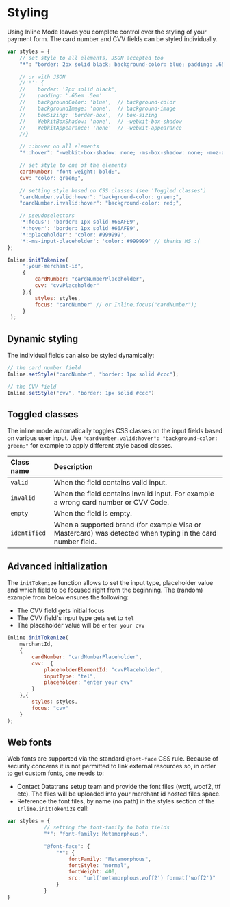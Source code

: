 # Styling

Using Inline Mode leaves you complete control over the styling of your payment form. The card number and CVV fields can be styled individually.

```js
var styles = {
    // set style to all elements, JSON accepted too
    "*": "border: 2px solid black; background-color: blue; padding: .65em .5em",

    // or with JSON
    //'*': {
    //    border: '2px solid black',
    //    padding: '.65em .5em'       
    //    backgroundColor: 'blue',  // background-color
    //    backgroundImage: 'none',  // background-image
    //    boxSizing: 'border-box',  // box-sizing
    //    WebkitBoxShadow: 'none',  // -webkit-box-shadow
    //    WebkitAppearance: 'none'  // -webkit-appearance
    //}

    // ::hover on all elements
    "*::hover": "-webkit-box-shadow: none; -ms-box-shadow: none; -moz-appearance: none; ",

    // set style to one of the elements
    cardNumber: "font-weight: bold;",
    cvv: "color: green;",

    // setting style based on CSS classes (see 'Toggled classes')
    "cardNumber.valid:hover": "background-color: green;",
    "cardNumber.invalid:hover": "background-color: red;",    

    // pseudoselectors
    '*:focus': 'border: 1px solid #66AFE9',
    '*:hover': 'border: 1px solid #66AFE9',
    '*::placeholder': 'color: #999999',
    '*:-ms-input-placeholder': 'color: #999999' // thanks MS :( 
}; 

Inline.initTokenize(
     ":your-merchant-id",
     {
         cardNumber: "cardNumberPlaceholder",
         cvv: "cvvPlaceholder"
     },{            
         styles: styles,
         focus: "cardNumber" // or Inline.focus("cardNumber");
     }
 );
```

## Dynamic styling

The individual fields can also be styled dynamically:

```js
// the card number field
Inline.setStyle("cardNumber", "border: 1px solid #ccc");

// the CVV field
Inline.setStyle("cvv", "border: 1px solid #ccc")
```

## Toggled classes

The inline mode automatically toggles CSS classes on the input fields based on various user input. Use `"cardNumber.valid:hover": "background-color: green;"` for example to apply different style based classes.

| Class name | Description |
| :--- | :--- |
| `valid` | When the field contains valid input. |
| `invalid` | When the field contains invalid input. For example a wrong card number or CVV Code. |
| `empty` | When the field is empty. |
| `identified` | When a supported brand \(for example Visa or Mastercard\) was detected when typing in the card number field. |

## Advanced initialization

The `initTokenize` function allows to set the input type, placeholder value and which field to be focused right from the beginning. The \(random\) example from below ensures the following:

* The CVV field gets initial focus
* The CVV field's input type gets set to `tel`
* The placeholder value will be `enter your cvv`

```js
Inline.initTokenize(
    merchantId,
    {
        cardNumber: "cardNumberPlaceholder",
        cvv:  {
            placeholderElementId: "cvvPlaceholder",
            inputType: "tel",
            placeholder: "enter your cvv"
        }
    },{        
        styles: styles,
        focus: "cvv"
    }
);
```

## Web fonts

Web fonts are supported via the standard `@font-face` CSS rule. Because of security concerns it is not permitted to link external resources so, in order to get custom fonts, one needs to:
* Contact Datatrans setup team and provide the font files (woff, woof2, ttf etc). The files will be uploaded into your merchant id hosted files space.
* Reference the font files, by name (no path) in the styles section of the `Inline.initTokenize` call:

```js
var styles = {
            // setting the font-family to both fields
            "*": "font-family: Metamorphous;",

            "@font-face": {
                "*": {
                    fontFamily: "Metamorphous",
                    fontStyle: "normal",
                    fontWeight: 400,
                    src: "url('metamorphous.woff2') format('woff2')"
                }
            }
}
```





